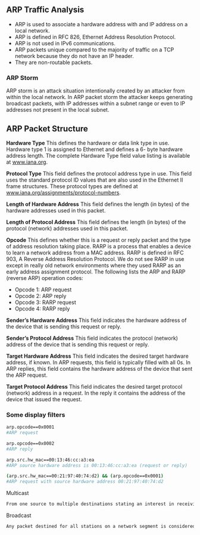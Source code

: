 ## ARP Traffic Analysis
  - ARP is used to associate a hardware address with and IP address on a local network.
  - ARP is defined in RFC 826, Ethernet Address Resolution Protocol.
  - ARP is not used in IPv6 communications.
  - ARP packets unique compared to the majority of traffic on a TCP network because they do not have an IP header.
  - They are non-routable packets.

### ARP Storm
ARP storm is an attack situation intentionally created by an attacker from within the local network. In ARP packet storm the attacker keeps generating broadcast packets, with IP addresses within a subnet range or even to IP addresses not present in the local subnet.

## ARP Packet Structure
**Hardware Type**
This defines the hardware or data link type in use. Hardware type 1 is assigned to Ethernet and defines a 6- byte hardware address length. The complete Hardware Type field value listing is available at www.iana.org.

**Protocol Type**
This field defines the protocol address type in use. This field uses the standard protocol ID values that are also used in the Ethernet II frame structures. These protocol types are defined at www.iana.org/assignments/protocol-numbers.

**Length of Hardware Address**
This field defines the length (in bytes) of the hardware addresses used in this packet.

**Length of Protocol Address**
This field defines the length (in bytes) of the protocol (network) addresses used in this packet.

**Opcode**
This defines whether this is a request or reply packet and the type of address resolution taking place. RARP is a process that enables a device to learn a network address from a MAC address. RARP is defined in RFC 903, A Reverse Address Resolution Protocol. We do not see RARP in use except in really old network environments where they used RARP as an early address assignment protocol.
The following lists the ARP and RARP (reverse ARP) operation codes:
  - Opcode 1: ARP request
  - Opcode 2: ARP reply
  - Opcode 3: RARP request
  - Opcode 4: RARP reply

**Sender’s Hardware Address**
This field indicates the hardware address of the device that is sending this request or reply.

**Sender’s Protocol Address**
This field indicates the protocol (network) address of the device that is sending this request or reply.

**Target Hardware Address**
This field indicates the desired target hardware address, if known. In ARP requests, this field is typically filled with all 0s. In ARP replies, this field contains the hardware address of the device that sent the ARP request.

**Target Protocol Address**
This field indicates the desired target protocol (network) address in a request. In the reply it contains the address of the device that issued the request.  

### Some display filters
```sh
arp.opcode==0x0001
#ARP request

arp.opcode==0x0002
#ARP reply

arp.src.hw_mac==00:13:46:cc:a3:ea
#ARP source hardware address is 00:13:46:cc:a3:ea (request or reply)

(arp.src.hw_mac==00:21:97:40:74:d2) && (arp.opcode==0x0001)
#ARP request with source hardware address 00:21:97:40:74:d2
```

Multicast
```sh
From one source to multiple destinations stating an interest in receiving the traffic i.e. One-to-Many
```

Broadcast
```sh
Any packet destined for all stations on a network segment is considered broadcast traffic. One-to-All
```
